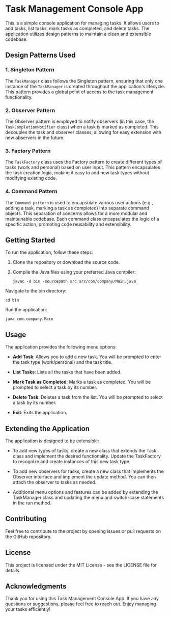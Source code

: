 # Task Management Console App

This is a simple console application for managing tasks. It allows users to add tasks, list tasks, mark tasks as completed, and delete tasks. The application utilizes design patterns to maintain a clean and extensible codebase.

## Design Patterns Used

### 1. Singleton Pattern

The `TaskManager` class follows the Singleton pattern, ensuring that only one instance of the `TaskManager` is created throughout the application's lifecycle. This pattern provides a global point of access to the task management functionality.

### 2. Observer Pattern

The Observer pattern is employed to notify observers (in this case, the `TaskCompletionNotifier` class) when a task is marked as completed. This decouples the task and observer classes, allowing for easy extension with new observers in the future.

### 3. Factory Pattern

The `TaskFactory` class uses the Factory pattern to create different types of tasks (work and personal) based on user input. This pattern encapsulates the task creation logic, making it easy to add new task types without modifying existing code.

### 4. Command Pattern

The `Command pattern` is used to encapsulate various user actions (e.g., adding a task, marking a task as completed) into separate command objects. This separation of concerns allows for a more modular and maintainable codebase. Each command class encapsulates the logic of a specific action, promoting code reusability and extensibility.

## Getting Started

To run the application, follow these steps:

1. Clone the repository or download the source code.

2. Compile the Java files using your preferred Java compiler:
   
   ```shell
   javac -d bin -sourcepath src src/com/company/Main.java
   
Navigate to the bin directory:

   ```shell
   cd bin
   ```
Run the application:
   ```shell
java com.company.Main
   ```
## Usage
The application provides the following menu options:

- **Add Task**: Allows you to add a new task. You will be prompted to enter the task type (work/personal) and the task title.

- **List Tasks**: Lists all the tasks that have been added.

- **Mark Task as Completed**: Marks a task as completed. You will be prompted to select a task by its number.

- **Delete Task**: Deletes a task from the list. You will be prompted to select a task by its number.

- **Exit**: Exits the application.

## Extending the Application

The application is designed to be extensible:

- To add new types of tasks, create a new class that extends the Task class and implement the desired functionality. Update the TaskFactory to recognize and create instances of this new task type.

- To add new observers for tasks, create a new class that implements the Observer interface and implement the update method. You can then attach the observer to tasks as needed.

- Additional menu options and features can be added by extending the TaskManager class and updating the menu and switch-case statements in the run method.

## Contributing

Feel free to contribute to the project by opening issues or pull requests on the GitHub repository.

## License

This project is licensed under the MIT License - see the LICENSE file for details.

## Acknowledgments

Thank you for using this Task Management Console App. If you have any questions or suggestions, please feel free to reach out. Enjoy managing your tasks efficiently!
